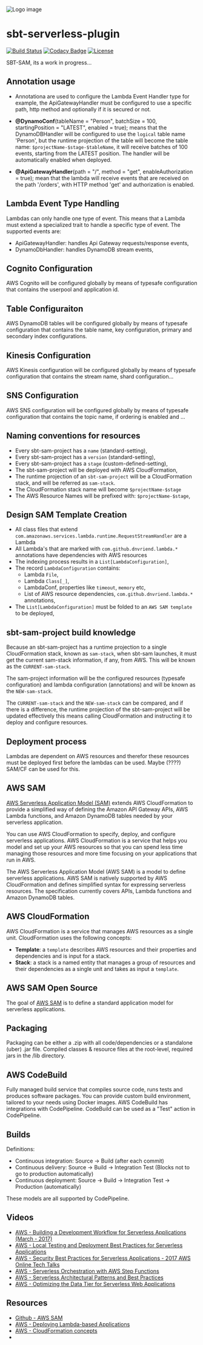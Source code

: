 ![Logo image](img/sbtscalasamlogo.png)

# sbt-serverless-plugin
[![Build Status](https://travis-ci.org/dnvriend/sbt-sam.svg?branch=master)](https://travis-ci.org/dnvriend/sbt-sam)
[![Codacy Badge](https://api.codacy.com/project/badge/Grade/5acc1fb43bda40aa8bedb6693875b453)](https://www.codacy.com/app/dnvriend/sbt-sam?utm_source=github.com&amp;utm_medium=referral&amp;utm_content=dnvriend/sbt-sam&amp;utm_campaign=Badge_Grade)
[![License](http://img.shields.io/:license-Apache%202-red.svg)](http://www.apache.org/licenses/LICENSE-2.0.txt)

SBT-SAM, its a work in progress...

## Annotation usage
- Annotationa are used to configure the Lambda Event Handler type for example, the ApiGatewayHandler must be configured to use a specific path, http method and optionally if it is secured or not.

- __@DynamoConf__(tableName = "Person", batchSize = 100, startingPosition = "LATEST", enabled = true); means that the DynamoDBHandler will be configured to use the `logical` table name 'Person', but the runtime projection of the table will become the table name: `$projectName-$stage-$tableName`, it will receive batches of 100 events, starting from the LATEST position. The handler will be automatically enabled when deployed.
- __@ApiGatewayHandler__(path = "/", method = "get", enableAuthorization = true); mean that the lambda will receive events that are received on the path '/orders', with HTTP method 'get' and authorization is enabled.

## Lambda Event Type Handling
Lambdas can only handle one type of event. This means that a Lambda must extend a specialized trait to handle a specific type of event. The supported events are:

- ApiGatewayHandler: handles Api Gateway requests/response events,
- DynamoDbHandler: handles DynamoDB stream events,

## Cognito Configuration
AWS Cognito will be configured globally by means of typesafe configuration that contains the userpool and application id.

## Table Configuraiton
AWS DynamoDB tables will be configured globally by means of typesafe configuration that contains the table name, key configuration, primary and secondary index configurations.

## Kinesis Configuration
AWS Kinesis configuration will be configured globally by means of typesafe configuration that contains the stream name, shard configuration...

## SNS Configuration
AWS SNS configuration will be configured globally by means of typesafe configuration that contains the topic name, if ordering is enabled and ...

## Naming conventions for resources
- Every sbt-sam-project has a `name` (standard-setting),
- Every sbt-sam-project has a `version` (standard-setting),
- Every sbt-sam-project has a `stage` (custom-defined-setting),
- The sbt-sam-project will be deployed with AWS CloudFormation,
- The runtime projection of an `sbt-sam-project` will be a CloudFormation stack, and will be referred as `sam-stack`.
- The CloudFormation stack name will become `$projectName-$stage`
- The AWS Resource Names will be prefixed with: `$projectName-$stage`,

## Design SAM Template Creation
- All class files that extend `com.amazonaws.services.lambda.runtime.RequestStreamHandler` are a Lambda
- All Lambda's that are marked with `com.github.dnvriend.lambda.*` annotations have dependencies with AWS resources
- The indexing process results in a `List[LambdaConfiguration]`,
- The record `LambdaConfiguration` contains:
  - Lambda `File`,
  - Lambda `Class[_]`,
  - LambdaConf, properties like `timeout`, `memory` etc,
  - List of AWS resource dependencies, `com.github.dnvriend.lambda.*` annotations,
- The `List[LambdaConfiguration]` must be folded to an `AWS SAM template` to be deployed,

## sbt-sam-project build knowledge
Because an sbt-sam-project has a runtime projection to a single CloudFormation stack, known as `sam-stack`, when sbt-sam launches, it must get the current sam-stack information, if any, from AWS. This will be known as the `CURRENT-sam-stack`.

The sam-project information will be the configured resources (typesafe configuration) and lambda configuration (annotations) and will be known as the `NEW-sam-stack`.

The `CURRENT-sam-stack` and the `NEW-sam-stack` can be compared, and if there is a difference, the runtime projection of the sbt-sam-project will be updated effectively this means calling CloudFormation and instructing it to deploy and configure resources.

## Deployment process
Lambdas are dependent on AWS resources and therefor these resources must be deployed first before the lambdas can be used. Maybe (????) SAM/CF can be used for this.

## AWS SAM
[AWS Serverless Application Model (SAM)](http://docs.aws.amazon.com/lambda/latest/dg/deploying-lambda-apps.html) extends AWS CloudFormation to provide a simplified way of defining the Amazon API Gateway APIs, AWS Lambda functions, and Amazon DynamoDB tables needed by your serverless application.

You can use AWS CloudFormation to specify, deploy, and configure serverless applications. AWS CloudFormation is a service that helps you model and set up your AWS resources so that you can spend less time managing those resources and more time focusing on your applications that run in AWS.

The AWS Serverless Application Model (AWS SAM) is a model to define serverless applications. AWS SAM is natively supported by AWS CloudFormation and defines simplified syntax for expressing serverless resources. The specification currently covers APIs, Lambda functions and Amazon DynamoDB tables.

## AWS CloudFormation
AWS CloudFormation is a service that manages AWS resources as a single unit. CloudFormation uses the following concepts:

- __Template__: a `template` describes AWS resources and their properties and dependencies and is input for a stack.
- __Stack__: a stack is a named entity that manages a group of resources and their dependencies as a single unit and takes as input a `template`.


## AWS SAM Open Source
The goal of [AWS SAM](https://github.com/awslabs/serverless-application-model) is to define a standard application model for serverless applications.

## Packaging
Packaging can be either a .zip with all code/dependencies or a standalone (uber) .jar file. Compiled classes & resource files at the root-level, required jars in the /lib directory.

## AWS CodeBuild
Fully managed build service that compiles source code, runs tests and produces software packages. You can provide custom build environment, tailored to your needs using Docker images. AWS CodeBuild has integrations with CodePipeline. CodeBuild can be used as a "Test" action in CodePipeline.

## Builds
Definitions:
- Continuous integration: Source -> Build (after each commit)
- Continuous delivery: Source -> Build -> Integration Test (Blocks not to go to production automatically)
- Continuous deployment: Source -> Build -> Integration Test -> Production (automatically)

These models are all supported by CodePipeline.

## Videos
- [AWS - Building a Development Workflow for Serverless Applications (March - 2017)](https://www.youtube.com/watch?v=e3lreqpWN0A)
- [AWS - Local Testing and Deployment Best Practices for Serverless Applications](https://www.youtube.com/watch?v=QRSc1dL-I4U)
- [AWS - Security Best Practices for Serverless Applications - 2017 AWS Online Tech Talks](https://www.youtube.com/watch?v=AV24RTvbgWA)
- [AWS - Serverless Orchestration with AWS Step Functions](https://www.youtube.com/watch?v=8rmgF-SbcIk)
- [AWS -  Serverless Architectural Patterns and Best Practices](https://www.youtube.com/watch?v=b7UMoc1iUYw)
- [AWS - Optimizing the Data Tier for Serverless Web Applications](https://www.youtube.com/watch?v=BG_xi6ACm5I)

## Resources
- [Github - AWS SAM](https://github.com/awslabs/serverless-application-model)
- [AWS - Deploying Lambda-based Applications](http://docs.aws.amazon.com/lambda/latest/dg/deploying-lambda-apps.html)
- [AWS - CloudFormation concepts](http://docs.aws.amazon.com/AWSCloudFormation/latest/UserGuide/cfn-whatis-concepts.html#d0e3897)
-